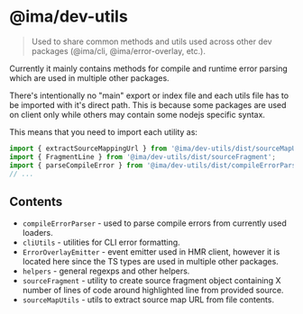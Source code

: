 # @ima/dev-utils
> Used to share common methods and utils used across other dev packages (@ima/cli, @ima/error-overlay, etc.).

Currently it mainly contains methods for compile and runtime error parsing which are used in multiple other packages.

There's intentionally no "main" export or index file and each utils file has to be imported with it's direct path. This is because some packages are used on client only while others may contain some nodejs specific syntax.

This means that you need to import each utility as:
```javascript
import { extractSourceMappingUrl } from '@ima/dev-utils/dist/sourceMapUtils';
import { FragmentLine } from '@ima/dev-utils/dist/sourceFragment';
import { parseCompileError } from '@ima/dev-utils/dist/compileErrorParser';
// ...
```


## Contents
- `compileErrorParser` - used to parse compile errors from currently used loaders.
- `cliUtils` - utilities for CLI error formatting.
- `ErrorOverlayEmitter` - event emitter used in HMR client, however it is located here since the TS types are used in multiple other packages.
- `helpers` - general regexps and other helpers.
- `sourceFragment` - utility to create source fragment object containing X number of lines of code around highlighted line from provided source.
- `sourceMapUtils` - utils to extract source map URL from file contents.
